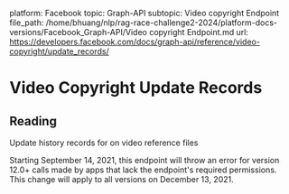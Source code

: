 platform: Facebook
topic: Graph-API
subtopic: Video copyright Endpoint
file_path: /home/bhuang/nlp/rag-race-challenge2-2024/platform-docs-versions/Facebook_Graph-API/Video copyright Endpoint.md
url: https://developers.facebook.com/docs/graph-api/reference/video-copyright/update_records/

# Video Copyright Update Records

## Reading

Update history records for on video reference files

Starting September 14, 2021, this endpoint will throw an error for version 12.0+ calls made by apps that lack the endpoint's required permissions. This change will apply to all versions on December 13, 2021.